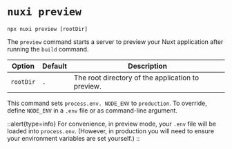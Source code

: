 # `nuxi preview`

```{bash}
npx nuxi preview [rootDir]
```

The `preview` command starts a server to preview your Nuxt application after running the `build` command.

Option        | Default          | Description
-------------------------|-----------------|------------------
`rootDir` | `.` | The root directory of the application to preview.

This command sets `process.env. NODE_ENV` to `production`. To override, define `NODE_ENV` in a `.env` file or as command-line argument.

::alert{type=info}
For convenience, in preview mode, your `.env` file will be loaded into `process.env`. (However, in production you will need to ensure your environment variables are set yourself.)
::

